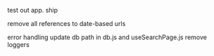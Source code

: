 test out app. ship


remove all references to date-based urls

error handling
update db path in db.js and useSearchPage.js
remove loggers
